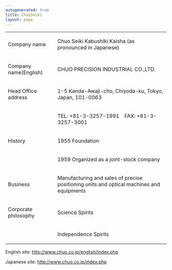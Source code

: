 ```yaml
---
autogenerated: true
title: ChuoSeiki
layout: page
---
```


<table>
<tr>
<td markdown="1">

Company name

</td>
<td markdown="1">

Chuo Seiki Kabushiki Kaisha (as pronounced in Japanese)

</td>
</tr>
<tr>
<td markdown="1">

Company name(English)

</td>
<td markdown="1">

CHUO PRECISION INDUSTRIAL CO.,LTD.

</td>
</tr>
<tr>
<td markdown="1">

Head Office address

</td>
<td markdown="1">

1-5 Kanda-Awaji-cho, Chiyoda-ku, Tokyo, Japan, 101-0063

</td>
</tr>
<tr>
<td markdown="1">
</td>
<td markdown="1">

TEL: +81-3-3257-1991　FAX: +81-3-3257-3001

</td>
</tr>
<tr>
<td markdown="1">

History

</td>
<td markdown="1">

1955 Foundation

</td>
</tr>
<tr>
<td markdown="1">
</td>
<td markdown="1">

1959 Organized as a joint-stock company

</td>
</tr>
<tr>
<td markdown="1">

Business

</td>
<td markdown="1">

Manufacturing and sales of precise positioning units and optical
machines and equipments

</td>
</tr>
<tr>
<td markdown="1">

Corporate philosophy

</td>
<td markdown="1">

Science Spirits

</td>
</tr>
<tr>
<td markdown="1">
</td>
<td markdown="1">

Independence Spirits

</td>
</tr>
</table>

English site: <http://www.chuo.co.jp/english/index.php>

Japanese site: <http://www.chuo.co.jp/index.php>
